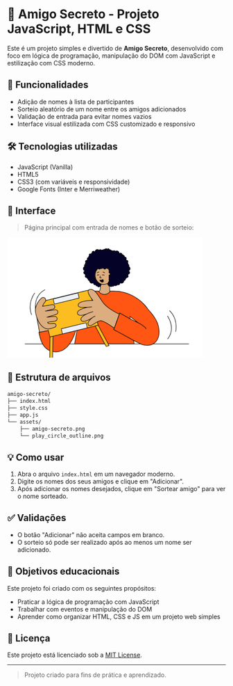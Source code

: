 # 🎁 Amigo Secreto - Projeto JavaScript, HTML e CSS

Este é um projeto simples e divertido de **Amigo Secreto**, desenvolvido com foco em lógica de programação, manipulação do DOM com JavaScript e estilização com CSS moderno.

## 🚀 Funcionalidades

- Adição de nomes à lista de participantes
- Sorteio aleatório de um nome entre os amigos adicionados
- Validação de entrada para evitar nomes vazios
- Interface visual estilizada com CSS customizado e responsivo

## 🛠 Tecnologias utilizadas

- JavaScript (Vanilla)
- HTML5
- CSS3 (com variáveis e responsividade)
- Google Fonts (Inter e Merriweather)

## 📸 Interface

> Página principal com entrada de nomes e botão de sorteio:

![Imagem representativa de amigo secreto](assets/amigo-secreto.png)

## 📂 Estrutura de arquivos

```
amigo-secreto/
├── index.html
├── style.css
├── app.js
└── assets/
    ├── amigo-secreto.png
    └── play_circle_outline.png
```

## 💡 Como usar

1. Abra o arquivo `index.html` em um navegador moderno.
2. Digite os nomes dos seus amigos e clique em "Adicionar".
3. Após adicionar os nomes desejados, clique em "Sortear amigo" para ver o nome sorteado.

## ✅ Validações

- O botão "Adicionar" não aceita campos em branco.
- O sorteio só pode ser realizado após ao menos um nome ser adicionado.

## 🎯 Objetivos educacionais

Este projeto foi criado com os seguintes propósitos:

- Praticar a lógica de programação com JavaScript
- Trabalhar com eventos e manipulação do DOM
- Aprender como organizar HTML, CSS e JS em um projeto web simples

## 📄 Licença

Este projeto está licenciado sob a [MIT License](LICENSE).

---

> Projeto criado para fins de prática e aprendizado.
